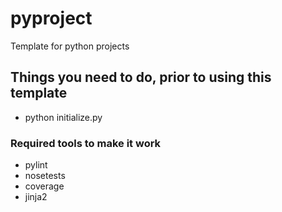 # pyproject


Template for python projects

## Things you need to do, prior to using this template

  * python initialize.py

### Required tools to make it work

  * pylint
  * nosetests
  * coverage
  * jinja2
